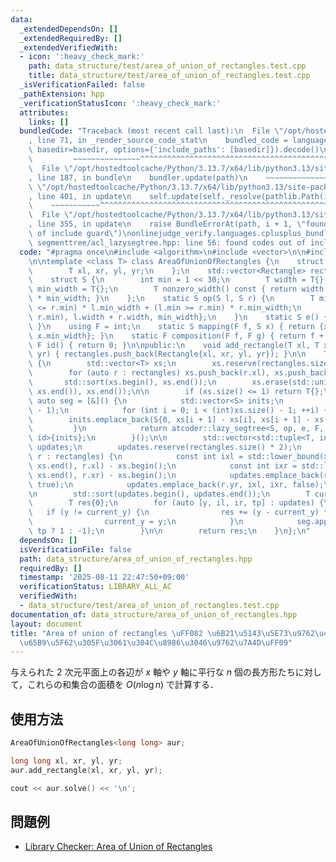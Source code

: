 ```yaml
---
data:
  _extendedDependsOn: []
  _extendedRequiredBy: []
  _extendedVerifiedWith:
  - icon: ':heavy_check_mark:'
    path: data_structure/test/area_of_union_of_rectangles.test.cpp
    title: data_structure/test/area_of_union_of_rectangles.test.cpp
  _isVerificationFailed: false
  _pathExtension: hpp
  _verificationStatusIcon: ':heavy_check_mark:'
  attributes:
    links: []
  bundledCode: "Traceback (most recent call last):\n  File \"/opt/hostedtoolcache/Python/3.13.7/x64/lib/python3.13/site-packages/onlinejudge_verify/documentation/build.py\"\
    , line 71, in _render_source_code_stat\n    bundled_code = language.bundle(stat.path,\
    \ basedir=basedir, options={'include_paths': [basedir]}).decode()\n          \
    \         ~~~~~~~~~~~~~~~^^^^^^^^^^^^^^^^^^^^^^^^^^^^^^^^^^^^^^^^^^^^^^^^^^^^^^^^^^^^^^^^^^\n\
    \  File \"/opt/hostedtoolcache/Python/3.13.7/x64/lib/python3.13/site-packages/onlinejudge_verify/languages/cplusplus.py\"\
    , line 187, in bundle\n    bundler.update(path)\n    ~~~~~~~~~~~~~~^^^^^^\n  File\
    \ \"/opt/hostedtoolcache/Python/3.13.7/x64/lib/python3.13/site-packages/onlinejudge_verify/languages/cplusplus_bundle.py\"\
    , line 401, in update\n    self.update(self._resolve(pathlib.Path(included), included_from=path))\n\
    \    ~~~~~~~~~~~^^^^^^^^^^^^^^^^^^^^^^^^^^^^^^^^^^^^^^^^^^^^^^^^^^^^^^^^^^^\n\
    \  File \"/opt/hostedtoolcache/Python/3.13.7/x64/lib/python3.13/site-packages/onlinejudge_verify/languages/cplusplus_bundle.py\"\
    , line 355, in update\n    raise BundleErrorAt(path, i + 1, \"found codes out\
    \ of include guard\")\nonlinejudge_verify.languages.cplusplus_bundle.BundleErrorAt:\
    \ segmenttree/acl_lazysegtree.hpp: line 56: found codes out of include guard\n"
  code: "#pragma once\n#include <algorithm>\n#include <vector>\n\n#include \"segmenttree/acl_lazysegtree.hpp\"\
    \n\ntemplate <class T> class AreaOfUnionOfRectangles {\n    struct Rectangle {\n\
    \        T xl, xr, yl, yr;\n    };\n    std::vector<Rectangle> rectangles;\n\n\
    \    struct S {\n        int min = 1 << 30;\n        T width = T{};\n        T\
    \ min_width = T{};\n        T nonzero_width() const { return width - (min == 0)\
    \ * min_width; }\n    };\n    static S op(S l, S r) {\n        T min_width = (l.min\
    \ <= r.min) * l.min_width + (l.min >= r.min) * r.min_width;\n        return {std::min(l.min,\
    \ r.min), l.width + r.width, min_width};\n    }\n    static S e() { return S{};\
    \ }\n    using F = int;\n    static S mapping(F f, S x) { return {x.min + f, x.width,\
    \ x.min_width}; }\n    static F composition(F f, F g) { return f + g; }\n    static\
    \ F id() { return 0; }\n\npublic:\n    void add_rectangle(T xl, T xr, T yl, T\
    \ yr) { rectangles.push_back(Rectangle{xl, xr, yl, yr}); }\n\n    T solve() const\
    \ {\n        std::vector<T> xs;\n        xs.reserve(rectangles.size() * 2);\n\
    \        for (auto r : rectangles) xs.push_back(r.xl), xs.push_back(r.xr);\n \
    \       std::sort(xs.begin(), xs.end());\n        xs.erase(std::unique(xs.begin(),\
    \ xs.end()), xs.end());\n\n        if (xs.size() <= 1) return T{};\n\n       \
    \ auto seg = [&]() {\n            std::vector<S> inits;\n            inits.reserve((int)xs.size()\
    \ - 1);\n            for (int i = 0; i < (int)xs.size() - 1; ++i) {\n        \
    \        inits.emplace_back(S{0, xs[i + 1] - xs[i], xs[i + 1] - xs[i]});\n   \
    \         }\n            return atcoder::lazy_segtree<S, op, e, F, mapping, composition,\
    \ id>{inits};\n        }();\n\n        std::vector<std::tuple<T, int, int, bool>>\
    \ updates;\n        updates.reserve(rectangles.size() * 2);\n        for (auto\
    \ r : rectangles) {\n            const int ixl = std::lower_bound(xs.begin(),\
    \ xs.end(), r.xl) - xs.begin();\n            const int ixr = std::lower_bound(xs.begin(),\
    \ xs.end(), r.xr) - xs.begin();\n            updates.emplace_back(r.yl, ixl, ixr,\
    \ true);\n            updates.emplace_back(r.yr, ixl, ixr, false);\n        }\n\
    \n        std::sort(updates.begin(), updates.end());\n        T current_y = std::get<0>(updates.front());\n\
    \        T res{0};\n        for (auto [y, il, ir, tp] : updates) {\n         \
    \   if (y != current_y) {\n                res += (y - current_y) * seg.all_prod().nonzero_width();\n\
    \                current_y = y;\n            }\n            seg.apply(il, ir,\
    \ tp ? 1 : -1);\n        }\n\n        return res;\n    }\n};\n"
  dependsOn: []
  isVerificationFile: false
  path: data_structure/area_of_union_of_rectangles.hpp
  requiredBy: []
  timestamp: '2025-08-11 22:47:50+09:00'
  verificationStatus: LIBRARY_ALL_AC
  verifiedWith:
  - data_structure/test/area_of_union_of_rectangles.test.cpp
documentation_of: data_structure/area_of_union_of_rectangles.hpp
layout: document
title: "Area of union of rectangles \uFF082 \u6B21\u5143\u5E73\u9762\u4E0A\u306E\u9577\
  \u65B9\u5F62\u305F\u3061\u304C\u8986\u3046\u9762\u7A4D\uFF09"
---
```


与えられた 2 次元平面上の各辺が $x$ 軸や $y$ 軸に平行な $n$ 個の長方形たちに対して，これらの和集合の面積を $O(n \log n)$ で計算する．

## 使用方法

```cpp
AreaOfUnionOfRectangles<long long> aur;

long long xl, xr, yl, yr;
aur.add_rectangle(xl, xr, yl, yr);

cout << aur.solve() << '\n';
```

## 問題例

- [Library Checker: Area of Union of Rectangles](https://judge.yosupo.jp/problem/area_of_union_of_rectangles)
